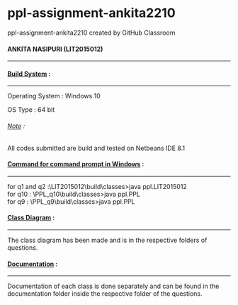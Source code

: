 # ppl-assignment-ankita2210
ppl-assignment-ankita2210 created by GitHub Classroom
<h4>ANKITA NASIPURI (LIT2015012)</h4>
<hr>

<h4><u>Build System</u> :</h4>
<hr>
Operating System : Windows 10 <p>
OS Type : 64 bit<p>
<h6><u>Note</u> :</h6> All codes submitted are build and tested on Netbeans IDE 8.1<p>

<h4><u>Command for command prompt in Windows</u> :</h4>
<hr>
for q1 and q2 :\LIT2015012\build\classes>java ppl.LIT2015012<br/>
for q10 : \PPL_q10\build\classes>java ppl.PPL<br/>
for q9 :  \PPL_q9\build\classes>java ppl.PPL<br/>
<p>



<h4><u>Class Diagram</u> :</h4>
<hr>
The class diagram has been made and is in the respective folders of questions.

<h4><u>Documentation</u> :</h4>
<hr>
Documentation of each class is done separately and can be found in the documentation folder inside the respective folder of the questions.
